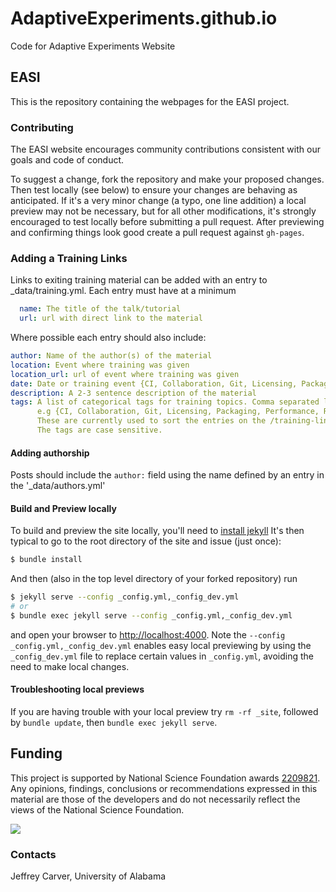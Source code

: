 # AdaptiveExperiments.github.io
Code for Adaptive Experiments Website
## EASI


This is the repository containing the webpages for the EASI project.

### Contributing

The EASI website encourages community contributions consistent with our goals and code of conduct.

To suggest a change, fork the repository and make your proposed changes.
Then test locally (see below) to ensure your changes are behaving as anticipated.
If it's a very minor change (a typo, one line addition) a local preview may not be necessary, but for all other modifications, it's strongly encouraged to test locally before submitting a pull request.
After previewing and confirming things look good create a pull request against `gh-pages`.

### Adding a Training Links

Links to exiting training material can be added with an entry to _data/training.yml.
Each entry must have at a minimum
```yml
  name: The title of the talk/tutorial
  url: url with direct link to the material
```
Where possible each entry should also include:
```yml
author: Name of the author(s) of the material
location: Event where training was given
location_url: url of event where training was given
date: Date or training event {CI, Collaboration, Git, Licensing, Packaging, Performance, Reproducibility}
description: A 2-3 sentence description of the material
tags: A list of categorical tags for training topics. Comma separated list contained in {}
      e.g {CI, Collaboration, Git, Licensing, Packaging, Performance, Reproducibility}
      These are currently used to sort the entries on the /training-links page.
      The tags are case sensitive. 
```
#### Adding authorship

Posts should include the `author:` field using the name defined by an entry in the '_data/authors.yml'

#### Build and Preview locally

To build and preview the site locally, you'll need to [install jekyll](https://jekyllrb.com/docs/installation/)
It's then typical to go to the root directory of the site and issue (just once):

```bash
$ bundle install
```

And then (also in the top level directory of your forked repository) run

```bash
$ jekyll serve --config _config.yml,_config_dev.yml
# or
$ bundle exec jekyll serve --config _config.yml,_config_dev.yml
```

and open your browser to <http://localhost:4000>.
Note the
`--config _config.yml,_config_dev.yml` enables easy local previewing by using the `_config_dev.yml` file to replace certain values in `_config.yml`, avoiding the need to make local changes.

#### Troubleshooting local previews
If you are having trouble with your local preview try `rm -rf _site`, followed by `bundle update`, then `bundle exec jekyll serve`.

## Funding
This project is supported by National Science Foundation awards [2209821](https://www.nsf.gov/awardsearch/showAward?AWD_ID=2209821&HistoricalAwards=false). Any opinions, findings, conclusions or recommendations expressed in this material are those of the developers and do not necessarily reflect the views of the National Science Foundation.

![](https://i.imgur.com/9qujX6H.png)


### Contacts
Jeffrey Carver, University of Alabama


